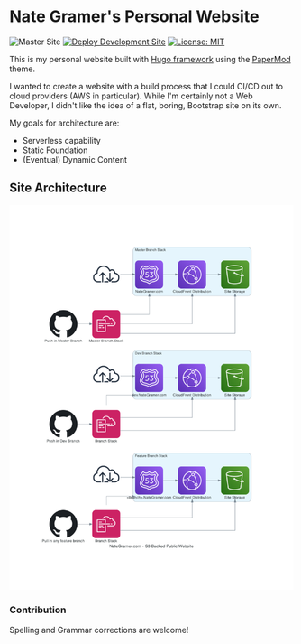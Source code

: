 # Nate Gramer's Personal Website

![Master Site](https://github.com/n8tg/Personal-Website/workflows/Deploy%20Master%20Site/badge.svg?branch=master) [![Deploy Development Site](https://github.com/n8tg/Personal-Website/workflows/Deploy%20Development%20Site/badge.svg?branch=dev)](https://dev.nategramer.com) [![License: MIT](https://img.shields.io/badge/License-MIT-yellow.svg)](LICENSE)

This is my personal website built with [Hugo framework](https://gohugo.io/) using the [PaperMod](https://github.com/adityatelange/hugo-PaperMod) theme.

I wanted to create a website with a build process that I could CI/CD out to cloud providers (AWS in particular). While I'm certainly not a Web Developer, I didn't like the idea of a flat, boring, Bootstrap site on its own.

My goals for architecture are:

- Serverless capability
- Static Foundation
- (Eventual) Dynamic Content

## Site Architecture

![Site Diagram](nategramer.com_-_s3_backed_public_website.png)

### Contribution

Spelling and Grammar corrections are welcome!
